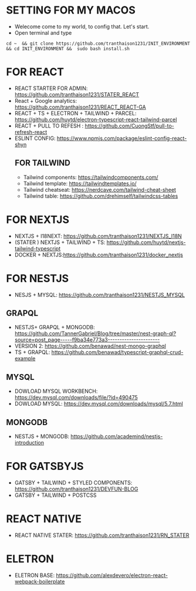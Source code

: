 # SETTING FOR MY MACOS 

+ Welecome come to my world, to config that. Let's start.
+ Open terminal and type
```
cd ~  && git clone https://github.com/tranthaison1231/INIT_ENVIRONMENT && cd INIT_ENVIRONMENT &&  sudo bash install.sh
```

# FOR REACT 
+ REACT STARTER FOR ADMIN: https://github.com/tranthaison1231/STATER_REACT
+ React + Google analytics: https://github.com/tranthaison1231/REACT_REACT-GA
+ REACT + TS + ELECTRON + TAILWIND + PARCEL: https://github.com/huytd/electron-typescript-react-tailwind-parcel
+ REACT + PULL TO REFESH : https://github.com/CuongStf/pull-to-refresh-react
+ ESLINT CONFIG: https://www.npmjs.com/package/eslint-config-react-shyn
  ## FOR TAILWIND 
    + Tailwind components: https://tailwindcomponents.com/
    + Tailwind template: https://tailwindtemplates.io/
    + Tailwind cheatseat: https://nerdcave.com/tailwind-cheat-sheet
    + Tailwind table: https://github.com/drehimself/tailwindcss-tables

# FOR NEXTJS

+ NEXTJS + I18NEXT: https://github.com/tranthaison1231/NEXTJS_I18N 
+ (STATER ) NEXTJS + TAILWIND + TS: https://github.com/huytd/nextjs-tailwind-typescript 
+ DOCKER + NEXTJS:https://github.com/tranthaison1231/docker_nextjs

# FOR NESTJS
+ NESJS + MYSQL: https://github.com/tranthaison1231/NESTJS_MYSQL

 ## GRAPQL 
  + NESTJS+ GRAPQL + MONGODB: https://github.com/TannerGabriel/Blog/tree/master/nest-graph-ql?source=post_page-----f9ba34e773a3----------------------
  + VERSION 2: https://github.com/benawad/nest-mongo-graphql
  + TS + GRAPQL: https://github.com/benawad/typescript-graphql-crud-example
 ## MYSQL 
  + DOWLOAD MYSQL WORKBENCH: https://dev.mysql.com/downloads/file/?id=490475
  + DOWLOAD MYSQL: https://dev.mysql.com/downloads/mysql/5.7.html
 ## MONGODB 
  + NESTJS + MONGODB: https://github.com/academind/nestjs-introduction
# FOR GATSBYJS
  + GATSBY + TAILWIND + STYLED COMPONENTS: https://github.com/tranthaison1231/DEVFUN-BLOG
  + GATSBY + TAILWIND + POSTCSS
  
# REACT NATIVE 
  + REACT NATIVE STATER: https://github.com/tranthaison1231/RN_STATER

# ELETRON
  + ELETRON BASE: https://github.com/alexdevero/electron-react-webpack-boilerplate
